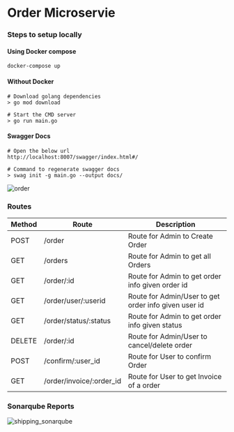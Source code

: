 # Order Microservie

### Steps to setup locally

#### Using Docker compose
```
docker-compose up
```

#### Without Docker
```
# Download golang dependencies
> go mod download

# Start the CMD server
> go run main.go
```

#### Swagger Docs
```
# Open the below url
http://localhost:8007/swagger/index.html#/

# Command to regenerate swagger docs
> swag init -g main.go --output docs/
```

![order](https://user-images.githubusercontent.com/39910073/165148554-acd92311-18c3-4852-9dc8-d5ba82e623ba.svg)


### Routes
| Method | Route                           |   Description                                               |
|  ---   | ---                             | ---                                                         |
| POST   |   /order                        |   Route for Admin to Create Order                           |
| GET    |   /orders                       |   Route for Admin to get all Orders                         |
| GET    |   /order/:id                    |   Route for Admin to get order info given order id          |
| GET    |   /order/user/:userid           |   Route for Admin/User to get order info given user id      |
| GET    |   /order/status/:status         |   Route for Admin to get order info given status            |
| DELETE |   /order/:id                    |   Route for Admin/User to cancel/delete order               |
| POST   |   /confirm/:user_id             |   Route for User to confirm Order                           |
| GET    |   /order/invoice/:order_id      |   Route for User to get Invoice of a order                  |


### Sonarqube Reports

![shipping_sonarqube](https://user-images.githubusercontent.com/39910073/165330756-26e97eba-bcc8-4c89-8632-b368f3274372.JPG)

